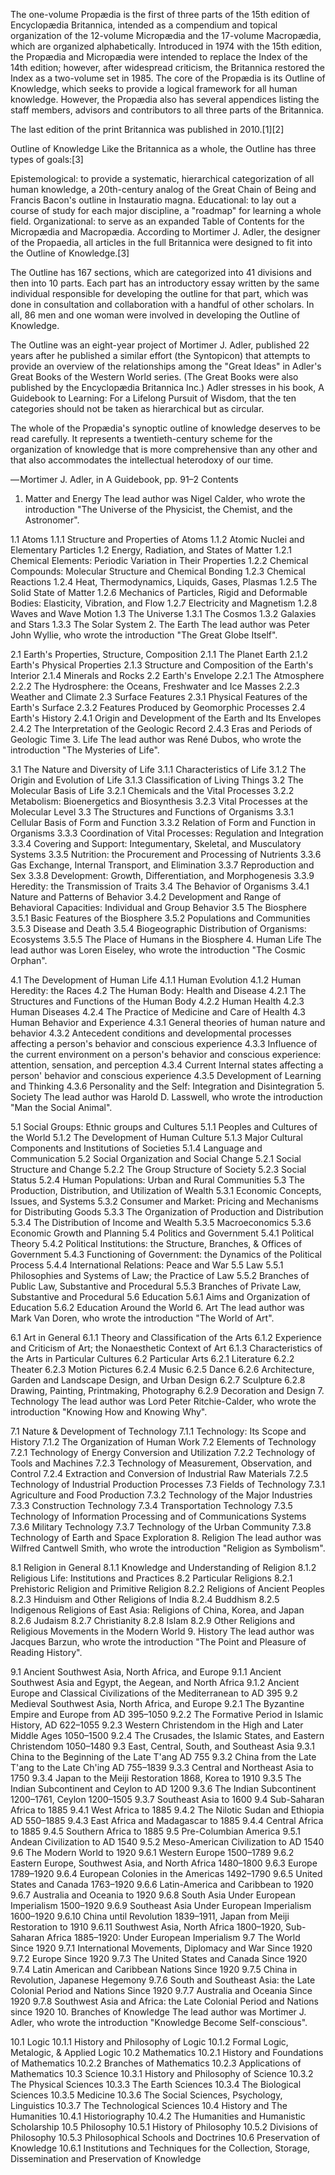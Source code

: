 The one-volume Propædia is the first of three parts of the 15th edition of Encyclopædia Britannica, intended as a compendium and topical organization of the 12-volume Micropædia and the 17-volume Macropædia, which are organized alphabetically. Introduced in 1974 with the 15th edition, the Propædia and Micropædia were intended to replace the Index of the 14th edition; however, after widespread criticism, the Britannica restored the Index as a two-volume set in 1985. The core of the Propædia is its Outline of Knowledge, which seeks to provide a logical framework for all human knowledge. However, the Propædia also has several appendices listing the staff members, advisors and contributors to all three parts of the Britannica.

The last edition of the print Britannica was published in 2010.[1][2]

Outline of Knowledge
Like the Britannica as a whole, the Outline has three types of goals:[3]

Epistemological: to provide a systematic, hierarchical categorization of all human knowledge, a 20th-century analog of the Great Chain of Being and Francis Bacon's outline in Instauratio magna.
Educational: to lay out a course of study for each major discipline, a "roadmap" for learning a whole field.
Organizational: to serve as an expanded Table of Contents for the Micropædia and Macropædia.
According to Mortimer J. Adler, the designer of the Propaedia, all articles in the full Britannica were designed to fit into the Outline of Knowledge.[3]

The Outline has 167 sections, which are categorized into 41 divisions and then into 10 parts. Each part has an introductory essay written by the same individual responsible for developing the outline for that part, which was done in consultation and collaboration with a handful of other scholars. In all, 86 men and one woman were involved in developing the Outline of Knowledge.

The Outline was an eight-year project of Mortimer J. Adler, published 22 years after he published a similar effort (the Syntopicon) that attempts to provide an overview of the relationships among the "Great Ideas" in Adler's Great Books of the Western World series. (The Great Books were also published by the Encyclopædia Britannica Inc.) Adler stresses in his book, A Guidebook to Learning: For a Lifelong Pursuit of Wisdom, that the ten categories should not be taken as hierarchical but as circular.

The whole of the Propædia's synoptic outline of knowledge deserves to be read carefully. It represents a twentieth-century scheme for the organization of knowledge that is more comprehensive than any other and that also accommodates the intellectual heterodoxy of our time.

— Mortimer J. Adler, in A Guidebook, pp. 91–2
Contents
1. Matter and Energy
The lead author was Nigel Calder, who wrote the introduction "The Universe of the Physicist, the Chemist, and the Astronomer".

1.1 Atoms
1.1.1 Structure and Properties of Atoms
1.1.2 Atomic Nuclei and Elementary Particles
1.2 Energy, Radiation, and States of Matter
1.2.1 Chemical Elements: Periodic Variation in Their Properties
1.2.2 Chemical Compounds: Molecular Structure and Chemical Bonding
1.2.3 Chemical Reactions
1.2.4 Heat, Thermodynamics, Liquids, Gases, Plasmas
1.2.5 The Solid State of Matter
1.2.6 Mechanics of Particles, Rigid and Deformable Bodies: Elasticity, Vibration, and Flow
1.2.7 Electricity and Magnetism
1.2.8 Waves and Wave Motion
1.3 The Universe
1.3.1 The Cosmos
1.3.2 Galaxies and Stars
1.3.3 The Solar System
2. The Earth
The lead author was Peter John Wyllie, who wrote the introduction "The Great Globe Itself".

2.1 Earth's Properties, Structure, Composition
2.1.1 The Planet Earth
2.1.2 Earth's Physical Properties
2.1.3 Structure and Composition of the Earth's Interior
2.1.4 Minerals and Rocks
2.2 Earth's Envelope
2.2.1 The Atmosphere
2.2.2 The Hydrosphere: the Oceans, Freshwater and Ice Masses
2.2.3 Weather and Climate
2.3 Surface Features
2.3.1 Physical Features of the Earth's Surface
2.3.2 Features Produced by Geomorphic Processes
2.4 Earth's History
2.4.1 Origin and Development of the Earth and Its Envelopes
2.4.2 The Interpretation of the Geologic Record
2.4.3 Eras and Periods of Geologic Time
3. Life
The lead author was René Dubos, who wrote the introduction "The Mysteries of Life".

3.1 The Nature and Diversity of Life
3.1.1 Characteristics of Life
3.1.2 The Origin and Evolution of Life
3.1.3 Classification of Living Things
3.2 The Molecular Basis of Life
3.2.1 Chemicals and the Vital Processes
3.2.2 Metabolism: Bioenergetics and Biosynthesis
3.2.3 Vital Processes at the Molecular Level
3.3 The Structures and Functions of Organisms
3.3.1 Cellular Basis of Form and Function
3.3.2 Relation of Form and Function in Organisms
3.3.3 Coordination of Vital Processes: Regulation and Integration
3.3.4 Covering and Support: Integumentary, Skeletal, and Musculatory Systems
3.3.5 Nutrition: the Procurement and Processing of Nutrients
3.3.6 Gas Exchange, Internal Transport, and Elimination
3.3.7 Reproduction and Sex
3.3.8 Development: Growth, Differentiation, and Morphogenesis
3.3.9 Heredity: the Transmission of Traits
3.4 The Behavior of Organisms
3.4.1 Nature and Patterns of Behavior
3.4.2 Development and Range of Behavioral Capacities: Individual and Group Behavior
3.5 The Biosphere
3.5.1 Basic Features of the Biosphere
3.5.2 Populations and Communities
3.5.3 Disease and Death
3.5.4 Biogeographic Distribution of Organisms: Ecosystems
3.5.5 The Place of Humans in the Biosphere
4. Human Life
The lead author was Loren Eiseley, who wrote the introduction "The Cosmic Orphan".

4.1 The Development of Human Life
4.1.1 Human Evolution
4.1.2 Human Heredity: the Races
4.2 The Human Body: Health and Disease
4.2.1 The Structures and Functions of the Human Body
4.2.2 Human Health
4.2.3 Human Diseases
4.2.4 The Practice of Medicine and Care of Health
4.3 Human Behavior and Experience
4.3.1 General theories of human nature and behavior
4.3.2 Antecedent conditions and developmental processes affecting a person's behavior and conscious experience
4.3.3 Influence of the current environment on a person's behavior and conscious experience: attention, sensation, and perception
4.3.4 Current Internal states affecting a person' behavior and conscious experience
4.3.5 Development of Learning and Thinking
4.3.6 Personality and the Self: Integration and Disintegration
5. Society
The lead author was Harold D. Lasswell, who wrote the introduction "Man the Social Animal".

5.1 Social Groups: Ethnic groups and Cultures
5.1.1 Peoples and Cultures of the World
5.1.2 The Development of Human Culture
5.1.3 Major Cultural Components and Institutions of Societies
5.1.4 Language and Communication
5.2 Social Organization and Social Change
5.2.1 Social Structure and Change
5.2.2 The Group Structure of Society
5.2.3 Social Status
5.2.4 Human Populations: Urban and Rural Communities
5.3 The Production, Distribution, and Utilization of Wealth
5.3.1 Economic Concepts, Issues, and Systems
5.3.2 Consumer and Market: Pricing and Mechanisms for Distributing Goods
5.3.3 The Organization of Production and Distribution
5.3.4 The Distribution of Income and Wealth
5.3.5 Macroeconomics
5.3.6 Economic Growth and Planning
5.4 Politics and Government
5.4.1 Political Theory
5.4.2 Political Institutions: the Structure, Branches, & Offices of Government
5.4.3 Functioning of Government: the Dynamics of the Political Process
5.4.4 International Relations: Peace and War
5.5 Law
5.5.1 Philosophies and Systems of Law; the Practice of Law
5.5.2 Branches of Public Law, Substantive and Procedural
5.5.3 Branches of Private Law, Substantive and Procedural
5.6 Education
5.6.1 Aims and Organization of Education
5.6.2 Education Around the World
6. Art
The lead author was Mark Van Doren, who wrote the introduction "The World of Art".

6.1 Art in General
6.1.1 Theory and Classification of the Arts
6.1.2 Experience and Criticism of Art; the Nonaesthetic Context of Art
6.1.3 Characteristics of the Arts in Particular Cultures
6.2 Particular Arts
6.2.1 Literature
6.2.2 Theater
6.2.3 Motion Pictures
6.2.4 Music
6.2.5 Dance
6.2.6 Architecture, Garden and Landscape Design, and Urban Design
6.2.7 Sculpture
6.2.8 Drawing, Painting, Printmaking, Photography
6.2.9 Decoration and Design
7. Technology
The lead author was Lord Peter Ritchie-Calder, who wrote the introduction "Knowing How and Knowing Why".

7.1 Nature & Development of Technology
7.1.1 Technology: Its Scope and History
7.1.2 The Organization of Human Work
7.2 Elements of Technology
7.2.1 Technology of Energy Conversion and Utilization
7.2.2 Technology of Tools and Machines
7.2.3 Technology of Measurement, Observation, and Control
7.2.4 Extraction and Conversion of Industrial Raw Materials
7.2.5 Technology of Industrial Production Processes
7.3 Fields of Technology
7.3.1 Agriculture and Food Production
7.3.2 Technology of the Major Industries
7.3.3 Construction Technology
7.3.4 Transportation Technology
7.3.5 Technology of Information Processing and of Communications Systems
7.3.6 Military Technology
7.3.7 Technology of the Urban Community
7.3.8 Technology of Earth and Space Exploration
8. Religion
The lead author was Wilfred Cantwell Smith, who wrote the introduction "Religion as Symbolism".

8.1 Religion in General
8.1.1 Knowledge and Understanding of Religion
8.1.2 Religious Life: Institutions and Practices
8.2 Particular Religions
8.2.1 Prehistoric Religion and Primitive Religion
8.2.2 Religions of Ancient Peoples
8.2.3 Hinduism and Other Religions of India
8.2.4 Buddhism
8.2.5 Indigenous Religions of East Asia: Religions of China, Korea, and Japan
8.2.6 Judaism
8.2.7 Christianity
8.2.8 Islam
8.2.9 Other Religions and Religious Movements in the Modern World
9. History
The lead author was Jacques Barzun, who wrote the introduction "The Point and Pleasure of Reading History".

9.1 Ancient Southwest Asia, North Africa, and Europe
9.1.1 Ancient Southwest Asia and Egypt, the Aegean, and North Africa
9.1.2 Ancient Europe and Classical Civilizations of the Mediterranean to AD 395
9.2 Medieval Southwest Asia, North Africa, and Europe
9.2.1 The Byzantine Empire and Europe from AD 395–1050
9.2.2 The Formative Period in Islamic History, AD 622–1055
9.2.3 Western Christendom in the High and Later Middle Ages 1050–1500
9.2.4 The Crusades, the Islamic States, and Eastern Christendom 1050–1480
9.3 East, Central, South, and Southeast Asia
9.3.1 China to the Beginning of the Late T'ang AD 755
9.3.2 China from the Late T'ang to the Late Ch'ing AD 755–1839
9.3.3 Central and Northeast Asia to 1750
9.3.4 Japan to the Meiji Restoration 1868, Korea to 1910
9.3.5 The Indian Subcontinent and Ceylon to AD 1200
9.3.6 The Indian Subcontinent 1200–1761, Ceylon 1200–1505
9.3.7 Southeast Asia to 1600
9.4 Sub-Saharan Africa to 1885
9.4.1 West Africa to 1885
9.4.2 The Nilotic Sudan and Ethiopia AD 550–1885
9.4.3 East Africa and Madagascar to 1885
9.4.4 Central Africa to 1885
9.4.5 Southern Africa to 1885
9.5 Pre-Columbian America
9.5.1 Andean Civilization to AD 1540
9.5.2 Meso-American Civilization to AD 1540
9.6 The Modern World to 1920
9.6.1 Western Europe 1500–1789
9.6.2 Eastern Europe, Southwest Asia, and North Africa 1480–1800
9.6.3 Europe 1789–1920
9.6.4 European Colonies in the Americas 1492–1790
9.6.5 United States and Canada 1763–1920
9.6.6 Latin-America and Caribbean to 1920
9.6.7 Australia and Oceania to 1920
9.6.8 South Asia Under European Imperialism 1500–1920
9.6.9 Southeast Asia Under European Imperialism 1600–1920
9.6.10 China until Revolution 1839–1911, Japan from Meiji Restoration to 1910
9.6.11 Southwest Asia, North Africa 1800–1920, Sub-Saharan Africa 1885–1920: Under European Imperialism
9.7 The World Since 1920
9.7.1 International Movements, Diplomacy and War Since 1920
9.7.2 Europe Since 1920
9.7.3 The United States and Canada Since 1920
9.7.4 Latin American and Caribbean Nations Since 1920
9.7.5 China in Revolution, Japanese Hegemony
9.7.6 South and Southeast Asia: the Late Colonial Period and Nations Since 1920
9.7.7 Australia and Oceania Since 1920
9.7.8 Southwest Asia and Africa: the Late Colonial Period and Nations since 1920
10. Branches of Knowledge
The lead author was Mortimer J. Adler, who wrote the introduction "Knowledge Become Self-conscious".

10.1 Logic
10.1.1 History and Philosophy of Logic
10.1.2 Formal Logic, Metalogic, & Applied Logic
10.2 Mathematics
10.2.1 History and Foundations of Mathematics
10.2.2 Branches of Mathematics
10.2.3 Applications of Mathematics
10.3 Science
10.3.1 History and Philosophy of Science
10.3.2 The Physical Sciences
10.3.3 The Earth Sciences
10.3.4 The Biological Sciences
10.3.5 Medicine
10.3.6 The Social Sciences, Psychology, Linguistics
10.3.7 The Technological Sciences
10.4 History and The Humanities
10.4.1 Historiography
10.4.2 The Humanities and Humanistic Scholarship
10.5 Philosophy
10.5.1 History of Philosophy
10.5.2 Divisions of Philosophy
10.5.3 Philosophical Schools and Doctrines
10.6 Preservation of Knowledge
10.6.1 Institutions and Techniques for the Collection, Storage, Dissemination and Preservation of Knowledge